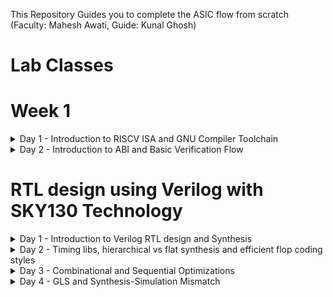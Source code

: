 This Repository Guides you to complete the ASIC flow from scratch (Faculty: Mahesh Awati, Guide: Kunal Ghosh)

# Lab Classes 
# Week 1
<details>
  <summary> Day 1 - Introduction to RISCV ISA and GNU Compiler Toolchain </summary>
  <br>



## C program That calculates sum from 1 to N
____Compiling it using C compiler____
```
gcc sum1ton.c 
./a.out
```

![sum1ton](https://github.com/ramdev604/pes_asic_class/assets/43489027/e8bd87eb-8e11-4623-a420-0eefff9888cc)

____Compiling using RISCV compiler____
```
riscv64-unknown-elf-gcc -O1 -mabi=lp64 -march=rv64i -o sum1ton.o sum1ton.c
spike pk sum1ton.o
riscv64-unknown-elf-objdump -d 1_to_N.o | less (in new tab)
```
## Spike Simulation

![spike1](https://github.com/ramdev604/pes_asic_class/assets/43489027/ae1e51b5-80fd-4633-8f3b-6884fbaf1316)

## Write a C program for Signed And Unsigned Numbers 
![unsigned](https://github.com/ramdev604/pes_asic_class/assets/43489027/474784ca-5318-4a01-abd9-995b25a5eaff)



```
vim unsignedHighest.c
riscv64-unknown-elf-gcc -Ofast -mabi=lp64 -march=rv64i -o unsignedHighest.o unsignedHighest.c
spike pk unsignedHighest.o
```
![WhatsApp Image 2023-08-21 at 22 56 11](https://github.com/ramdev604/pes_asic_class/assets/43489027/55e39c44-6d41-405c-b23c-ce8dd7204f6d)





## For the signed number 

  ![3](https://github.com/ramdev604/pes_asic_class/assets/43489027/dcecc5ae-fe61-4a96-bab9-8889851ad0fe)



```
vim signedHighest.c
riscv64-unknown-elf-gcc -Ofast -mabi=lp64 -march=rv64i -o signedHighest.o signedHighest.c
spike pk signedHighest.o
```

![4](https://github.com/ramdev604/pes_asic_class/assets/43489027/5e15b6ff-edb2-43c4-acce-e382fc390a72)
</details>

<details>
  <summary> Day 2 - Introduction to ABI and Basic Verification Flow </summary>
  <br>

# Introduction to ABI and basic verification flow

### Download the load.S , 1to9_count.c files from 
https://github.com/kunalg123/riscv_workshop_collaterals/tree/master/labs




```
cat 1to9_custom.c
cat load.S
```



![ss1](https://github.com/ramdev604/pes_asic_class/assets/43489027/087362a5-5c13-4923-a2a2-a0ffbd3c02a0)


![3](https://github.com/ramdev604/pes_asic_class/assets/43489027/832a281f-0b6f-4d96-bfed-a3d324d1a56e)

```
riscv64-unknown-elf-gcc -Ofast -mabi=lp64 -march=rv64i -o 1to9_custom.o 1to9_custom.c load.S
spike pk 1to9_custom.o
riscv64-unknown-elf-objdump -d 1to9_custom.o | less
```

## Spike Simulation

![Screenshot from 2023-08-21 09-10-32](https://github.com/ramdev604/pes_asic_class/assets/43489027/64e49c93-a6e6-42f4-a187-1c789809ce21)
</details>

#  RTL design using Verilog with SKY130 Technology 

<details>
  <summary> Day 1 - Introduction to Verilog RTL design and Synthesis</summary>
  <br>

## Task 1
## Loading a mux and it's testbench into iverilog 
  ```
    sudo -i
    cd /home
    cd ramdev
    cd VLSI
    cd sky130RTLDesignAndSynthesisWorkshop
    cd verilog_files
  ```
![gtk](https://github.com/ramdev604/pes_asic_class/assets/43489027/66d33e8d-f382-48ed-8b72-9988a1de738d)

![GTK1](https://github.com/ramdev604/pes_asic_class/assets/43489027/58800e3e-ea20-47cb-b6ff-57cca7781373)

## Task 2
## Labs using Yosys and Sky130 PDKs

```
read_liberty -lib ../lib/sky130_fd_sc_hd__tt_025C_1v80.lib
read_verilog good_mux.v
synth -top good_mux 
abc -liberty ../lib/sky130_fd_sc_hd__tt_025C_1v80.lib
show
```
![yosys](https://github.com/ramdev604/pes_asic_class/assets/43489027/785a7786-3069-49f5-ae7a-bec890e9bb14)

![yosys1](https://github.com/ramdev604/pes_asic_class/assets/43489027/48dbaf4a-f863-45fb-8caa-d5ed151e9749)

## Writing a netlist for the verilog code
![yosys2](https://github.com/ramdev604/pes_asic_class/assets/43489027/a7349e48-c321-4551-b50d-5d1ebb223bc4)
![yosys3](https://github.com/ramdev604/pes_asic_class/assets/43489027/422411fc-9ac3-48c3-a4b2-c47e569d439d)
![yosys4](https://github.com/ramdev604/pes_asic_class/assets/43489027/09531182-0212-463e-a6c1-2d60823eaa8f)
![yosys5](https://github.com/ramdev604/pes_asic_class/assets/43489027/217e8779-951f-4b4f-832f-e910dcea8f61)
</details>

<details>
  <summary> Day 2 - Timing libs, hierarchical vs flat synthesis and efficient flop coding styles </summary>
  <br>

## Introduction to .lib

## Task 1
### Command to invoke sky130_fd_sc_hd__tt_025C_1v80.lib file 

```
 vim ../lib/sky130_fd_sc_hd__tt_025C_1v80.lib
```

![T1_1](https://github.com/ramdev604/pes_asic_class/assets/43489027/f4dad528-775e-4d81-ade2-478881e7b74e)
![T1_2](https://github.com/ramdev604/pes_asic_class/assets/43489027/f2381deb-d0ee-4333-aee2-0daded1f5bad)
![T1_3](https://github.com/ramdev604/pes_asic_class/assets/43489027/8ffd0c36-f3d2-4f4f-b0e6-02088b677bfe)
![T1_4](https://github.com/ramdev604/pes_asic_class/assets/43489027/d596dcda-df77-4493-b899-dd9a2c7fbad1)

## Task 2
## Hier synthesis flat synthesis 

```
yosys
read_liberty -lib ../lib//sky130_fd_sc_hd__tt_025C_1v80.lib
read_verilog multiple_modules.v
synth -top multiple_modules
abc -liberty ../lib/sky130_fd_sc_hd__tt_025C_1v80.lib
show multiple_modules
```
![yosys1](https://github.com/ramdev604/pes_asic_class/assets/43489027/35b51b32-b8a7-460d-be27-fdb1c72e84a7)
![yosys2](https://github.com/ramdev604/pes_asic_class/assets/43489027/621d0260-b681-4541-9c50-2ab36208be5c)

```
write_verilog multiple_modules_hier.v
!vim multiple_modules_hier.v 
```
![T2_1](https://github.com/ramdev604/pes_asic_class/assets/43489027/be2f74ac-9e20-4bc1-8333-59d82eb4cc1d)
![T2_2](https://github.com/ramdev604/pes_asic_class/assets/43489027/1861bbee-4e6b-4597-a85f-b71e601c6453)

## Task 3

## Various Flop Coding Styles and optimization

### For asynchronous reset
```
iverilog dff_asyncres.v tb_dff_asyncres.v
./a.out
gtkwave tb_dff_asyncres.vcd 
```
![GTK1](https://github.com/ramdev604/pes_asic_class/assets/43489027/3e7479ed-f378-44b5-ad33-ac575d35e8c0)

![GTK2](https://github.com/ramdev604/pes_asic_class/assets/43489027/3f973171-b9a8-48a9-aa19-6c613fbd8547)

### For asynchronous set
```
iverilog dff_async_set.v tb_dff_async_set.v
./a.out
gtkwave tb_dff_async_set.vcd
```
![GTK3](https://github.com/ramdev604/pes_asic_class/assets/43489027/39762c4c-4222-419d-a803-e71cf9120539)

### For Synchronous reset
```
iverilog dff_syncres.v tb_dff_syncres.v
./a.out
gtkwave tb_dff_syncres.vcd 
```
![GTK4](https://github.com/ramdev604/pes_asic_class/assets/43489027/c18cf3c9-ac8a-48c2-bc30-ca150a926f06)

## Task 4
### Synthesizing all 3 codes using yosys

```
yosys
read_liberty -lib ../lib/sky130_fd_sc_hd__tt_025C_1v80.lib
read_verilog dff_asyncres.v
synth -top dff_asyncres
dfflibmap -liberty ../lib/sky130_fd_sc_hd__tt_025C_1v80.lib
abc -liberty ../lib//sky130_fd_sc_hd__tt_025C_1v80.lib
show
```
![yosys3](https://github.com/ramdev604/pes_asic_class/assets/43489027/20574c1f-0f00-470b-bc64-0c113fb19d9a)
![yosys4](https://github.com/ramdev604/pes_asic_class/assets/43489027/fc768d3e-11df-4167-b955-fb25e1ca9ebc)

```
read_verilog dff_async_set.v
synth -top dff_async_set
dfflibmap -liberty ../lib//sky130_fd_sc_hd__tt_025C_1v80.lib
abc -liberty ../lib/sky130_fd_sc_hd__tt_025C_1v80.lib
show
```
![yosys5](https://github.com/ramdev604/pes_asic_class/assets/43489027/6da8c888-5126-4150-967b-02fd0eb09321)

```
read_verilog dff_syncres.v
synth -top dff_syncres
dfflibmap -liberty ../lib/sky130_fd_sc_hd__tt_025C_1v80.lib
abc -liberty ../lib/sky130_fd_sc_hd__tt_025C_1v80.lib
show
```
![yosys6](https://github.com/ramdev604/pes_asic_class/assets/43489027/36ffdba6-d323-4b7c-b35a-2d1335590fc0)
</details>

<details>
  <summary> Day 3 - Combinational and Sequential Optimizations </summary>
  <br>

# Introduction to optimizations
## Combinational logic optimizations
**opt_check1.v**
```
read_liberty -lib ../lib/sky130_fd_sc_hd__tt_025C_1v80.lib  
read_verilog opt_check.v
synth -top opt_check
opt_clean -purge
abc -liberty ../lib/sky130_fd_sc_hd__tt_025C_1v80.lib
show
```
![d3_1](https://github.com/ramdev604/pes_asic_class/assets/43489027/720c5d35-658d-44ce-b783-d5a0bbe86c43)

**opt_check2.v**
```
read_liberty -lib ../lib/sky130_fd_sc_hd__tt_025C_1v80.lib  
read_verilog opt_check2.v
synth -top opt_check2
opt_clean -purge
abc -liberty ../lib/sky130_fd_sc_hd__tt_025C_1v80.lib
show
```
![d3_2](https://github.com/ramdev604/pes_asic_class/assets/43489027/dfef47fa-e098-4169-ba53-3e8a6496eaa5)


**opt_check3.v**

```
read_liberty -lib ../lib/sky130_fd_sc_hd__tt_025C_1v80.lib  
read_verilog opt_check3.v
synth -top opt_check3
opt_clean -purge
abc -liberty ../lib/sky130_fd_sc_hd__tt_025C_1v80.lib
show
```
![d3_3](https://github.com/ramdev604/pes_asic_class/assets/43489027/b73fb517-2326-4d47-a84e-9150dac46db1)

**multiple_module_opt.v**
```
read_liberty -lib ../lib/sky130_fd_sc_hd__tt_025C_1v80.lib  
read_verilog multiple_module_opt.v
synth -top multiple_module_opt
flatten
opt_clean -purge
abc -liberty ../lib/sky130_fd_sc_hd__tt_025C_1v80.lib
show
```
![d3_4](https://github.com/ramdev604/pes_asic_class/assets/43489027/b23df09a-3e79-4a4c-8a6e-76aae68ba1f0)

# Sequential logic optimizations
**dff_const1.v**

```
iverilog dff_const1.v tb_dff_const1.v
./a.out
gtkwave tb_dff_const1.vcd
```
![diff_term](https://github.com/ramdev604/pes_asic_class/assets/43489027/80f2ea14-7c70-482a-8f8e-2b8b76e66b8b)
![diff1_gtk](https://github.com/ramdev604/pes_asic_class/assets/43489027/cd615e5b-9e2d-4250-8b67-b1dfb5fc416c)


**Synthesis**
```
  read_liberty -lib ../lib/sky130_fd_sc_hd__tt_025C_1v80.lib  
  read_verilog dff_const1.v
  synth -top dff_const1
  dfflibmap -liberty ../lib/sky130_fd_sc_hd__tt_025C_1v80.lib 
  abc -liberty ../lib/sky130_fd_sc_hd__tt_025C_1v80.lib
  show
```
![diff1_yosys](https://github.com/ramdev604/pes_asic_class/assets/43489027/0e5fac57-121a-4341-a4de-99ba74871b1c)

**dff_const2.v**
``` v
module dff_const2(input clk, input reset, output reg q);
always @(posedge clk, posedge reset)
begin
	if(reset)
		q <= 1'b1;
	else
		q <= 1'b1;
end

endmodule
```
**Simulate**
```
iverilog dff_const1.v tb_dff_const2.v
./a.out
gtkwave tb_dff_const2.vcd
```
![diff2_gtk](https://github.com/ramdev604/pes_asic_class/assets/43489027/a4feb46c-82bb-4919-b5a8-e156d92a85fe)


**Synthesis**
```
  read_liberty -lib ../lib/sky130_fd_sc_hd__tt_025C_1v80.lib  
  read_verilog dff_const2.v
  synth -top dff_const2
  dfflibmap -liberty ../lib/sky130_fd_sc_hd__tt_025C_1v80.lib 
  abc -liberty ../lib/sky130_fd_sc_hd__tt_025C_1v80.lib
  show
```
![diff2_yosys](https://github.com/ramdev604/pes_asic_class/assets/43489027/50871366-9725-4080-a99a-f8aa9f3934fe)

**dff_const3.v**
``` v
module dff_const3(input clk, input reset, output reg q);
reg q1;

always @(posedge clk, posedge reset)
begin
	if(reset)
	begin
		q <= 1'b1;
		q1 <= 1'b0;
	end
	else
	begin
		q1 <= 1'b1;
		q <= q1;
	end
end

endmodule
```

**Simulate**
```
iverilog dff_const3.v tb_dff_const2.v
./a.out
gtkwave tb_dff_const3.vcd
```
![diff3_term](https://github.com/ramdev604/pes_asic_class/assets/43489027/1fbd83d9-44cb-40c4-9709-20245fcbde73)
![diff3_gtk](https://github.com/ramdev604/pes_asic_class/assets/43489027/fe97d6f2-4ceb-414c-9d64-209dcc73b88b)


**Synthesis**
```
  read_liberty -lib ../lib/sky130_fd_sc_hd__tt_025C_1v80.lib  
  read_verilog dff_const3.v
  synth -top dff_const3
  dfflibmap -liberty ../lib/sky130_fd_sc_hd__tt_025C_1v80.lib 
  abc -liberty ../lib/sky130_fd_sc_hd__tt_025C_1v80.lib
  show
```
![diff3_yosys](https://github.com/ramdev604/pes_asic_class/assets/43489027/c8aa6825-ccee-447d-b900-5e042bc7de6e)

# Sequential optimzations for unused outputs
**counter_opt.v**
``` v
module counter_opt (input clk , input reset , output q);
reg [2:0] count;
assign q = count[0];

always @(posedge clk ,posedge reset)
begin
	if(reset)
		count <= 3'b000;
	else
		count <= count + 1;
end

endmodule
```
**Synthesis**
```
  read_liberty -lib ../lib/sky130_fd_sc_hd__tt_025C_1v80.lib  
  read_verilog counter_opt.v
  synth -top counter_opt
  dfflibmap -liberty ../lib/sky130_fd_sc_hd__tt_025C_1v80.lib 
  abc -liberty ../lib/sky130_fd_sc_hd__tt_025C_1v80.lib
  show
```

![counter1](https://github.com/ramdev604/pes_asic_class/assets/43489027/9ca788d8-df6c-42ec-8c38-7e7365847835)

**counter_opt2.v**
``` v
module counter_opt (input clk , input reset , output q);
reg [2:0] count;
assign q = (count[2:0] == 3'b100);

always @(posedge clk ,posedge reset)
begin
	if(reset)
		count <= 3'b000;
	else
		count <= count + 1;
end

endmodule
```
**Synthesis**
```
  read_liberty -lib ../lib/sky130_fd_sc_hd__tt_025C_1v80.lib  
  read_verilog counter_opt2.v
  synth -top counter_opt
  dfflibmap -liberty ../lib/sky130_fd_sc_hd__tt_025C_1v80.lib 
  abc -liberty ../lib/sky130_fd_sc_hd__tt_025C_1v80.lib
  show
```
![counter2](https://github.com/ramdev604/pes_asic_class/assets/43489027/24099692-4d86-4a73-b2de-0c1b91746b4a)
</details>

<details>
  <summary> Day 4 - GLS and Synthesis-Simulation Mismatch </summary>
  <br>
	
**ternary_operator_mux.v**
	
**Simulation**
```
iverilog ternary_operator_mux.v tb_ternary_operator_mux.v
./a.out
gtkwave tb_ternary_operator_mux.vcd
```
![ter1_term](https://github.com/ramdev604/pes_asic_class/assets/43489027/900a9cb5-85e2-4797-a165-c27af974e889)
![ter1_gtk](https://github.com/ramdev604/pes_asic_class/assets/43489027/9e39892c-8035-4dc9-b1d4-d8c132062e73)


**Synthesis**
```
read_liberty -lib ../lib/sky130_fd_sc_hd__tt_025C_1v80.lib
read_verilog ternary_operator_mux.v
synth -top ternary_operator_mux
abc -liberty ../lib/sky130_fd_sc_hd__tt_025C_1v80.lib
write_verilog -noattr ternary_operator_mux_netlist.v
show
```
![ter1_yosys](https://github.com/ramdev604/pes_asic_class/assets/43489027/9ecade19-4573-47bd-a784-b95b41c5d007)

**GLS**
To to Gate level simulation, Invoke iverilog with verilog modules
```
iverilog ../my_lib/verilog_model/primitives.v ../my_lib/verilog_model/sky130_fd_sc_hd.v ternary_operator_mux_netlist.v tb_ternary_operator_mux.v
./a.out
gtkwave tb_ternary_operator_mux.vcd
```
![gls_gtk](https://github.com/ramdev604/pes_asic_class/assets/43489027/ee6d00a6-a190-4175-8610-a64ba8d04e76)


** bad_mux.v**
``` v
module bad_mux (input i0 , input i1 , input sel , output reg y);
always @ (sel)
begin
	if(sel)
		y <= i1;
	else 
		y <= i0;
end
endmodule
```
**RTL Simulation**
```
iverilog bad_mux.v tb_bad_mux.v
./a.out
gtkwave tb_bad_mux.vcd
```
![badmux_gtk](https://github.com/ramdev604/pes_asic_class/assets/43489027/7e64326e-938b-4583-83bd-260292e9b3c6)


**Synthesis**
```
read_liberty -lib ../lib/sky130_fd_sc_hd__tt_025C_1v80.lib
read_verilog bad_mux.v
synth -top bad_mux
abc -liberty ../lib/sky130_fd_sc_hd__tt_025C_1v80.lib
write_verilog -noattr bad_mux_netlist.v
show
```
![badmux_yosys](https://github.com/ramdev604/pes_asic_class/assets/43489027/ae127ec8-bd43-4a55-9083-e6e302576271)

**GLS**
To to Gate level simulation, Invoke iverilog with verilog modules
```
iverilog ../my_lib/verilog_model/primitives.v ../my_lib/verilog_model/sky130_fd_sc_hd.v bad_mux_netlist.v tb_bad_mux.v
./a.out
gtkwave tb_bad_mux.vcd
```

![gls2_gtk](https://github.com/ramdev604/pes_asic_class/assets/43489027/fe4107c6-f85f-4c5c-bbd9-082a19b3b459)

# Labs on synth-sim mismatch for blocking statement
**blocking_caveat.v**
``` v
module blocking_caveat (input a , input b , input  c, output reg d); 
reg x;
always @ (*)
begin
	d = x & c;
	x = a | b;
end
endmodule
```
**RTL Simulation**
```
iverilog blocking_caveat.v tb_blocking_caveat.v
./a.out
gtkwave tb_blocking_caveat.vcd
```
![rtl2_gtk](https://github.com/ramdev604/pes_asic_class/assets/43489027/ec56e77f-bc8a-4c5d-be56-db092c227c9f)


**Synthesis**
```
read_liberty -lib ../lib/sky130_fd_sc_hd__tt_025C_1v80.lib
read_verilog blocking_caveat.v
synth -top blocking_caveat
abc -liberty ../lib/sky130_fd_sc_hd__tt_025C_1v80.lib
write_verilog -noattr blocking_caveat_netlist.v
show
```
![rtl2_yosys](https://github.com/ramdev604/pes_asic_class/assets/43489027/747247e3-8cde-4b4e-879e-1eb12f024f0d)

**GLS**
To to Gate level simulation, Invoke iverilog with verilog modules
```
iverilog ../my_lib/verilog_model/primitives.v ../my_lib/verilog_model/sky130_fd_sc_hd.v blocking_caveat_netlist.v tb_blocking_caveat.v
./a.out
gtkwave tb_blocking_caveat.vcd
```

![gls3_gtk](https://github.com/ramdev604/pes_asic_class/assets/43489027/2fc51442-4c1a-4441-b32d-75f02c820278)
